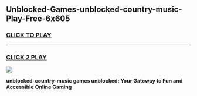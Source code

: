 
## Unblocked-Games-unblocked-country-music-Play-Free-6x605
<h3>
<a href="https://premium76.site?title=unblocked-country-music&ref=20M">CLICK TO PLAY</a></h3>
<hr>

<h3>
<a href="https://premium76.site?title=unblocked-country-music&ref=20M">CLICK 2 PLAY</a>
  
</h3>

<a href="https://premium76.site?title=unblocked-country-music&ref=19M"><img src="https://clearcache.store/games.png"></a>


**unblocked-country-music games unblocked: Your Gateway to Fun and Accessible Online Gaming**
